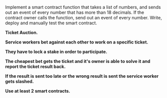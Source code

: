 Implement a smart contract function that takes a list of numbers, and sends out an event of every number that has more than 18 decimals. If the contract owner calls the function, send out an event of every number. 
Write, deploy and manually test the smart contract.


**Ticket Auction.** 

**Service workers bet against each other to work on a specific ticket.** 

**They have to lock a stake in order to participate.** 

**The cheapest bet gets the ticket and it's owner is able to solve it and report the ticket result back.** 

**If the result is sent too late or the wrong result is sent the service worker gets slashed.**

**Use at least 2 smart contracts.**